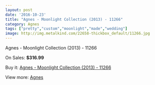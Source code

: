```yaml
---
layout: post
date: '2016-10-23'
title: "Agnes - Moonlight Collection (2013) - 11266"
category: Agnes
tags: ["pretty","custom","moonlight","made","wedding"]
image: http://img.metalkind.com/22658-thickbox_default/11266.jpg
---
```

Agnes - Moonlight Collection (2013) - 11266

On Sales: **$316.99**
<a href="https://www.metalkind.com/en/agnes/96-11266.html"><amp-img layout="responsive" width="600" height="600" src="//img.metalkind.com/22658-thickbox_default/11266.jpg" alt="Agnes - Moonlight Collection (2013) - 11266 0" /></a>
<a href="https://www.metalkind.com/en/agnes/96-11266.html"><amp-img layout="responsive" width="600" height="600" src="//img.metalkind.com/22660-thickbox_default/11266.jpg" alt="Agnes - Moonlight Collection (2013) - 11266 1" /></a>

Buy it: [Agnes - Moonlight Collection (2013) - 11266](https://www.metalkind.com/en/agnes/96-11266.html "Agnes - Moonlight Collection (2013) - 11266")

View more: [Agnes](https://www.metalkind.com/en/4-agnes "Agnes")